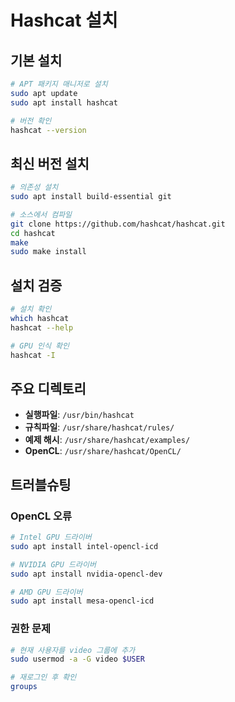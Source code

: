# Hashcat 설치

## 기본 설치

```bash
# APT 패키지 매니저로 설치
sudo apt update
sudo apt install hashcat

# 버전 확인
hashcat --version
```

## 최신 버전 설치

```bash
# 의존성 설치
sudo apt install build-essential git

# 소스에서 컴파일
git clone https://github.com/hashcat/hashcat.git
cd hashcat
make
sudo make install
```

## 설치 검증

```bash
# 설치 확인
which hashcat
hashcat --help

# GPU 인식 확인
hashcat -I
```

## 주요 디렉토리

- **실행파일**: `/usr/bin/hashcat`
- **규칙파일**: `/usr/share/hashcat/rules/`
- **예제 해시**: `/usr/share/hashcat/examples/`
- **OpenCL**: `/usr/share/hashcat/OpenCL/`

## 트러블슈팅

### OpenCL 오류

```bash
# Intel GPU 드라이버
sudo apt install intel-opencl-icd

# NVIDIA GPU 드라이버
sudo apt install nvidia-opencl-dev

# AMD GPU 드라이버
sudo apt install mesa-opencl-icd
```

### 권한 문제

```bash
# 현재 사용자를 video 그룹에 추가
sudo usermod -a -G video $USER

# 재로그인 후 확인
groups
```
